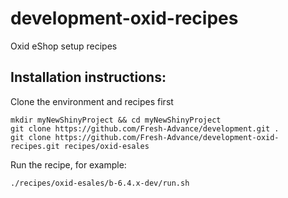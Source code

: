 # development-oxid-recipes
Oxid eShop setup recipes

## Installation instructions:

Clone the environment and recipes first
```
mkdir myNewShinyProject && cd myNewShinyProject
git clone https://github.com/Fresh-Advance/development.git .
git clone https://github.com/Fresh-Advance/development-oxid-recipes.git recipes/oxid-esales
```

Run the recipe, for example:
```
./recipes/oxid-esales/b-6.4.x-dev/run.sh
```
